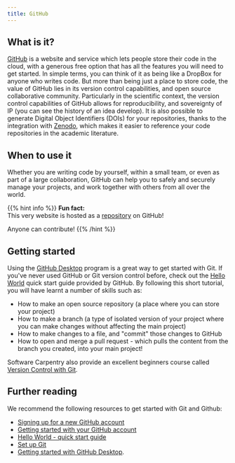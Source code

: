 ```yaml
---
title: GitHub
---
```


## What is it?

[GitHub](https://github.com/) is a website and service which lets people store
their code in the cloud, with a generous free option that has all the features
you will need to get started. In simple terms, you can think of it as being like
a DropBox for anyone who writes code. But more than being just a place to store
code, the value of GitHub lies in its version control capabilities, and open
source collaborative community. Particularly in the scientific context, the
version control capabilities of GitHub allows for reproducibility, and
sovereignty of IP (you can see the history of an idea develop). It is also
possible to generate Digital Object Identifiers (DOIs) for your repositories,
thanks to the integration with [Zenodo](https://zenodo.org/), which makes it
easier to reference your code repositories in the academic literature.

## When to use it

Whether you are writing code by yourself, within a small team, or even as part
of a large collaboration, GitHub can help you to safely and securely manage your
projects, and work together with others from all over the world.

{{% hint info %}}
**Fun fact:**  
This very website is hosted as a [repository](https://github.com/ecoacoustics/website) on GitHub!

Anyone can contribute!
{{% /hint %}}

## Getting started
Using the [GitHub Desktop](https://desktop.github.com/) program is a great way
to get started with Git. If you've never used GitHub or Git version control
before, check out the [Hello
World](https://docs.github.com/en/get-started/quickstart/hello-world) quick
start guide provided by GitHub. By following this short tutorial, you will have
learnt a number of skills such as:

- How to make an open source repository (a place where you can store your project)
- How to make a branch (a type of isolated version of your project where you can
  make changes without affecting the main project)
- How to make changes to a file, and "commit" those changes to GitHub
- How to open and merge a pull request - which pulls the content from the branch
  you created, into your main project!

Software Carpentry also provide an excellent beginners course called
[Version Control with Git](https://swcarpentry.github.io/git-novice/).

## Further reading

We recommend the following resources to get started with Git and Github:
- [Signing up for a new GitHub account](https://docs.github.com/en/get-started/signing-up-for-github/signing-up-for-a-new-github-account)
- [Getting started with your GitHub account](https://docs.github.com/en/get-started/onboarding/getting-started-with-your-github-account)
- [Hello World - quick start guide](https://docs.github.com/en/get-started/quickstart/hello-world)
- [Set up Git](https://docs.github.com/en/get-started/quickstart/set-up-git)
- [Getting started with GitHub Desktop](https://docs.github.com/en/desktop/installing-and-configuring-github-desktop/overview/getting-started).
